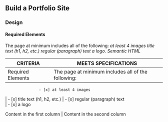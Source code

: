 ## Build a Portfolio Site

### **Design**

#### Required Elements
The page at minimum includes all of the following:
*at least 4 images
*title text (h1, h2, etc.)
regular (paragraph) text
a logo.
Semantic HTML**

CRITERIA | MEETS SPECIFICATIONS
----------------- | ----------------------------------------------------------------------------------------
Required Elements | The page at minimum includes all of the following:
                   - [x] at least 4 images


| - [x] title text (h1, h2, etc.)                   | - [x] regular (paragraph) text  
                  | - [x] a logo

Content in the first column | Content in the second column
